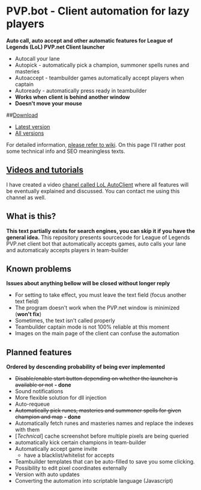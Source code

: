 

# PVP.bot - Client automation for lazy players
**Auto call, auto accept and other automatic features for League of Legends (LoL) PVP.net Client launcher**
 - Autocall your lane
 - Autopick - automatically pick a champion, summoner spells runes and masteries
 - Autoaccept - teambuilder games automatically accept players when captain
 - Autoready - automatically press ready in teambuilder
 - **Works when client is behind another window**
 - **Doesn't move your mouse**

##[Download](https://github.com/Darker/auto-client/raw/master/release/AutoClient.zip)
 
 - [Latest version](https://github.com/Darker/auto-client/raw/master/release/AutoClient.zip)
 - [All versions](https://github.com/Darker/auto-client/tree/master/release)

For detailed information, [please refer to wiki](https://github.com/Darker/auto-client/wiki). On this page I'll
rather post some technical info and SEO meaningless texts.

## [Videos and tutorials](https://www.youtube.com/channel/UCKBWfX3cbOy9xeBKPGwsx-g/videos)

I have created a video [chanel called LoL AutoClient](https://www.youtube.com/channel/UCKBWfX3cbOy9xeBKPGwsx-g/videos) where all features will be eventually explained and discussed. You can contact me using this channel as well.

## What is this?
**This text partially exists for search engines, you can skip it if you have the general idea.**
This repository presents sourcecode for League of Legends PVP.net client bot that automatically accepts games, 
auto calls your lane and automaticaly accepts players in team-builder

## Known problems
**Issues about anything bellow will be closed without longer reply**

 - For setting to take effect, you must leave the text field (focus another text field)
 - The program doesn't work when the PVP.net window is minimized (**won't fix**)
 - Sometimes, the text isn't called properly
 - Teambuilder captain mode is not 100% reliable at this moment
 - Images on the main page of the client can confuse the automation
 
## Planned features
**Ordered by descending probability of being ever implemented**

 - ~~Disable/enable start button depending on whether the launcher is available or not~~ **- done**
 - Sound notifications
 - More flexible solution for dll injection
 - Auto-requeue
 - ~~Automatically pick runes, masteries and summoner spells for given champion and map~~ **- done**
 - Automatically fetch runes and masteries names and replace the indexes with them
 - [*Technical*] cache screenshot before multiple pixels are being queried
 - automatically kick certain champions in team-builder
 - Automatically accept game invite
   - have a blacklist/whitelist for accepts
 - Teambuilder templates that can be auto-filled to save you some clicking.
 - Possibility to edit pixel coordinates externally
 - Version with auto updates
 - Converting the automation into scriptable language (Javascript)
